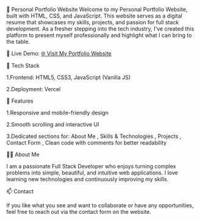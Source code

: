 💼 Personal Portfolio Website
Welcome to my Personal Portfolio Website, built with HTML, CSS, and JavaScript. This website serves as a digital resume that showcases my skills, projects, and passion for full stack development. As a fresher stepping into the tech industry, I've created this platform to present myself professionally and highlight what I can bring to the table.

🔗 Live Demo: [🌐 Visit My Portfolio Website](http://portfolio-snowy-five-96.vercel.app)

🚀 Tech Stack

1.Frontend: HTML5, CSS3, JavaScript (Vanilla JS)

2.Deployment: Vercel

📌 Features

1.Responsive and mobile-friendly design

2.Smooth scrolling and interactive UI

3.Dedicated sections for: About Me , Skills & Technologies , Projects , Contact Form , Clean code with comments for better readability

🙋‍♂️ About Me

I am a passionate Full Stack Developer who enjoys turning complex problems into simple, beautiful, and intuitive web applications. I love learning new technologies and continuously improving my skills.

📫 Contact

If you like what you see and want to collaborate or have any opportunities, feel free to reach out via the contact form on the website.
